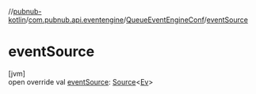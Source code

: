 //[pubnub-kotlin](../../../index.md)/[com.pubnub.api.eventengine](../index.md)/[QueueEventEngineConf](index.md)/[eventSource](event-source.md)

# eventSource

[jvm]\
open override val [eventSource](event-source.md): [Source](../-source/index.md)&lt;[Ev](index.md)&gt;
